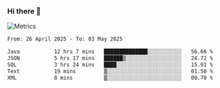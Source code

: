 ### Hi there 👋

![Metrics](https://github.com/radoapx/radoapx/blob/main/github-metrics.svg)

<!--START_SECTION:waka-->

```txt
From: 26 April 2025 - To: 03 May 2025

Java           12 hrs 7 mins   ██████████████░░░░░░░░░░░   56.66 %
JSON           5 hrs 17 mins   ██████▒░░░░░░░░░░░░░░░░░░   24.72 %
SQL            3 hrs 24 mins   ████░░░░░░░░░░░░░░░░░░░░░   15.91 %
Text           19 mins         ▒░░░░░░░░░░░░░░░░░░░░░░░░   01.50 %
XML            8 mins          ▒░░░░░░░░░░░░░░░░░░░░░░░░   00.70 %
```

<!--END_SECTION:waka-->

<!--
**radoapx/radoapx** is a ✨ _special_ ✨ repository because its `README.md` (this file) appears on your GitHub profile.

Here are some ideas to get you started:

- 🔭 I’m currently working on ...
- 🌱 I’m currently learning ...
- 👯 I’m looking to collaborate on ...
- 🤔 I’m looking for help with ...
- 💬 Ask me about ...
- 📫 How to reach me: ...
- 😄 Pronouns: ...
- ⚡ Fun fact: ...
-->
